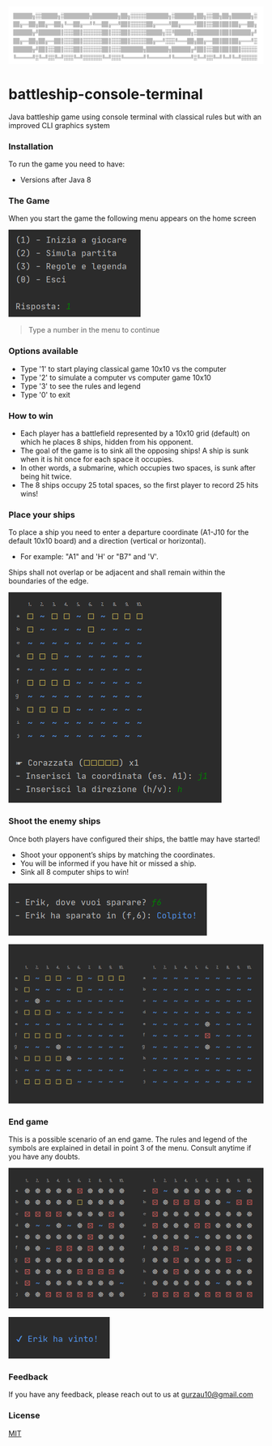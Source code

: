 ![title](./media/screenshot_title.png)
# battleship-console-terminal
Java battleship game using console terminal with classical rules but with an improved CLI graphics system


### Installation
To run the game you need to have:
* Versions after Java 8

### The Game
When you start the game the following menu appears on the home screen

![menu](./media/screenshot_initmenu.png)

>Type a number in the menu to continue

### Options available
  * Type '1' to start playing classical game 10x10 vs the computer
  * Type '2' to simulate a computer vs computer game 10x10
  * Type '3' to see the rules and legend
  * Type '0' to exit

### How to win
  - Each player has a battlefield represented by a 10x10 grid (default) on which he places 8 ships, hidden from his opponent.
  - The goal of the game is to sink all the opposing ships! A ship is sunk when it is hit once for each space it occupies.
  - In other words, a submarine, which occupies two spaces, is sunk after being hit twice.
  - The 8 ships occupy 25 total spaces, so the first player to record 25 hits wins!

### Place your ships

To place a ship you need to enter a departure coordinate (A1-J10 for the default 10x10 board) and a direction (vertical or horizontal).
- For example: "A1" and 'H' or "B7" and 'V'. 

Ships shall not overlap or be adjacent and shall remain within the boundaries of the edge.

![addShips](./media/screenshot_playerboard.png)


### Shoot the enemy ships
Once both players have configured their ships, the battle may have started!
- Shoot your opponent’s ships by matching the coordinates.
- You will be informed if you have hit or missed a ship.
- Sink all 8 computer ships to win!

![playerShoot](./media/screenshot_shootplayer.png)

![playerBoards](./media/screenshot_boards.png)

### End game
This is a possible scenario of an end game. 
The rules and legend of the symbols are explained in detail in point 3 of the menu. Consult anytime if you have any doubts.

![endGame](./media/screenshot_endgame.png)

![playerWin](./media/screenshot_win.png)

### Feedback
If you have any feedback, please reach out to us at gurzau10@gmail.com

### License
[MIT](https://choosealicense.com/licenses/mit/)
